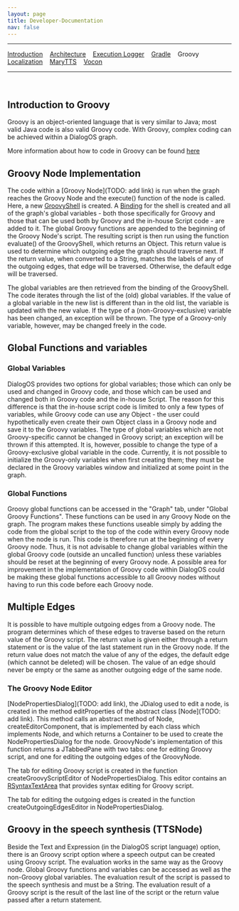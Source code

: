 ```yaml
---
layout: page
title: Developer-Documentation
nav: false
---
```


---
[Introduction](/developerdocumentation.html) &nbsp;&nbsp; [Architecture](architecture.html) &nbsp;&nbsp; [Execution Logger](executionlogger.html) &nbsp;&nbsp; [Gradle](gradle.html) &nbsp;&nbsp; Groovy &nbsp;&nbsp; [Localization](localization.html) &nbsp;&nbsp; [MaryTTS](marytts.html)  &nbsp;&nbsp; [Vocon](vocon.html)


---
&nbsp;

## Introduction to Groovy

Groovy is an object-oriented language that is very similar to Java; most valid Java code is also valid Groovy code. With Groovy, complex coding can be achieved within a DialogOS graph.

More information about how to code in Groovy can be found [here](http://groovy-lang.org/index.html)

## Groovy Node Implementation
The code within a [Groovy Node](TODO: add link) is run when the graph reaches the Groovy Node and the execute() function of the node is called. Here, a new [GroovyShell](http://docs.groovy-lang.org/latest/html/api/groovy/lang/GroovyShell.html) is created. A [Binding](http://docs.groovy-lang.org/latest/html/api/groovy/lang/Binding.html) for the shell is created and all of the graph's global variables - both those specifically for Groovy and those that can be used both by Groovy and the in-house Script code - are added to it. The global Groovy functions are appended to the beginning of the Groovy Node's script. The resulting script is then run using the function evaluate() of the GroovyShell, which returns an Object. This return value is  used to determine which outgoing edge the graph should traverse next. If the return value, when converted to a String, matches the labels of any of the outgoing edges, that edge will be traversed. Otherwise, the default edge will be traversed.

The global variables are then retrieved from the binding of the GroovyShell. The code iterates through the list of the (old) global variables. If the value of a global variable in the new list is different than in the old list, the variable is updated with the new value. If the type of a (non-Groovy-exclusive) variable has been changed, an exception will be thrown. The type of a Groovy-only variable, however, may be changed freely in the code.

## Global Functions and variables

### Global Variables

DialogOS provides two options for global variables; those which can only be used and changed in Groovy code, and those which can be used and changed both in Groovy code and the in-house Script. The reason for this difference is that the in-house script code is limited to only a few types of variables, while Groovy code can use any Object - the user could hypothetically even create their own Object class in a Groovy node and save it to the Groovy variables. The type of global variables which are not Groovy-specific cannot be changed in Groovy script; an exception will be thrown if this attempted. It is, however, possible to change the type of a Groovy-exclusive global variable in the code. Currently, it is not possible to initialize the Groovy-only variables when first creating them; they must be declared in the Groovy variables window and initialized at some point in the graph.

### Global Functions

Groovy global functions can be accessed in the "Graph" tab, under "Global Groovy Functions". These functions can be used in any Groovy Node on the graph. The program makes these functions useable simply by adding the code from the global script  to the top of the code within every Groovy node when the node is run. This code is therefore run at the beginning of every Groovy node. Thus, it is not advisable to change global variables within the global Groovy code (outside an uncalled function) unless these variables should be reset at the beginning of every Groovy node. A possible area for improvement in the implementation of Groovy code within DialogOS could be making these global functions accessible to all Groovy nodes without having to run this code before each Groovy node.

## Multiple Edges
It is possible to have multiple outgoing edges from a Groovy node. The program determines which of these edges to traverse based on the return value of the Groovy script. The return value is given either through a return statement or is the value of the last statement run in the Groovy node. If the return value does not match the value of any of the edges, the default edge (which cannot be deleted) will be chosen. The value of an edge should never be empty or the same as another outgoing edge of the same node.

### The Groovy Node Editor

[NodePropertiesDialog](TODO: add link), the JDialog used to edit a node, is created in the method editProperties of the abstract class [Node](TODO: add link). This method calls an abstract method of Node, createEditorComponent, that is implemented by each class which implements Node, and which returns a Container to be used to create the NodePropertiesDialog for the node. GroovyNode's implementation of this function returns a JTabbedPane with two tabs: one for editing Groovy script, and one for editing the outgoing edges of the GroovyNode.

The tab for editing Groovy script is created in the function createGroovyScriptEditor of NodePropertiesDialog. This editor contains an [RSyntaxTextArea](http://bobbylight.github.io/RSyntaxTextArea/) that provides syntax editing for Groovy script.

The tab for editing the outgoing edges is created in the function createOutgoingEdgesEditor in NodePropertiesDialog.

## Groovy in the speech synthesis (TTSNode)
Beside the Text and Expression (in the DialogOS script language) option, there is an Groovy script option where a speech output can be created using Groovy script. The evaluation works in the same way as the Groovy node. Global Groovy functions and variables can be accessed as well as the non-Groovy global variables. The evaluation result of the script is passed to the speech synthesis and must be a String. The evaluation result of a Groovy script is the result of the last line of the script or the return value passed after a return statement.



